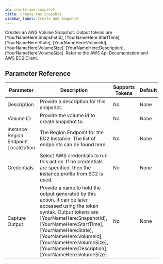 ```yaml
---
id: create-aws-snapshot
title: Create AWS Snapshot
sidebar_label: Create AWS Snapshot
---
```



Creates an AWS Volume Snapshot. Output tokens are [YourNameHere:SnapshotId], [YourNameHere:StartTime], [YourNameHere:State], [YourNameHere:VolumeId], [YourNameHere:VolumeSize], [YourNameHere:Description], [YourNameHere:VolumeSize]. Refer to the AWS Api Documentation and AWS EC2 Client.

## Parameter Reference
| Parameter | Description | Supports Tokens | Default |
| -- | -- | -- | -- |
| Description | Provide a description for this snapshot. | No | None |
| Volume ID | Provide the volume id to create snapshot to. | No | None |
| Instance Region Endpoint Localization | The Region Endpoint for the EC2 Instance. The list of endpoints can be found here. | No | None |
| Credentials | Select AWS credentials to run this action. If no credentials are specified, then the instance profile from EC2 is used. | No | None |
| Capture Output | Provide a name to hold the output generated by this action. It can be later accessed using the token syntax. Output tokens are [YourNameHere:SnapshotId], [YourNameHere:StartTime], [YourNameHere:State], [YourNameHere:VolumeId], [YourNameHere:VolumeSize], [YourNameHere:Description], [YourNameHere:VolumeSize] | No | None |

